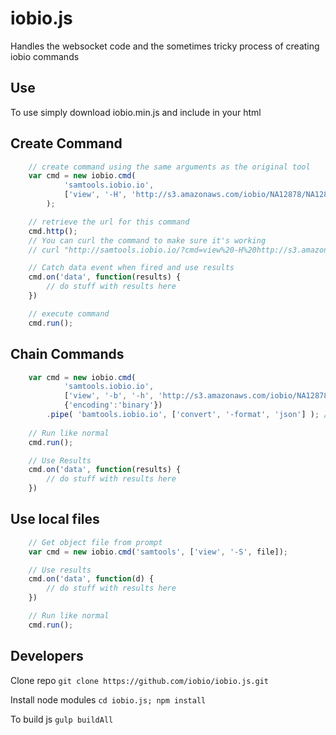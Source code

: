 # iobio.js
Handles the websocket code and the sometimes tricky process of creating iobio commands

## Use

To use simply download iobio.min.js and include in your html

## Create Command

```javascript
	// create command using the same arguments as the original tool
	var cmd = new iobio.cmd(
			'samtools.iobio.io',
			['view', '-H', 'http://s3.amazonaws.com/iobio/NA12878/NA12878.autsome.bam']
		);

	// retrieve the url for this command
	cmd.http();
	// You can curl the command to make sure it's working
	// curl "http://samtools.iobio.io/?cmd=view%20-H%20http://s3.amazonaws.com/iobio/NA12878/NA12878.autsome.bam"			

	// Catch data event when fired and use results
	cmd.on('data', function(results) {
		// do stuff with results here
	})

	// execute command
	cmd.run();
```

## Chain Commands

```javascript
	var cmd = new iobio.cmd(
			'samtools.iobio.io',
			['view', '-b', '-h', 'http://s3.amazonaws.com/iobio/NA12878/NA12878.autsome.bam', '1:6864420-6869420'],
			{'encoding':'binary'})
		.pipe( 'bamtools.iobio.io', ['convert', '-format', 'json'] ); // chain command
	
	// Run like normal
	cmd.run(); 

	// Use Results
	cmd.on('data', function(results) {
		// do stuff with results here
	})
```

## Use local files

```javascript
	// Get object file from prompt
	var cmd = new iobio.cmd('samtools', ['view', '-S', file]);			

	// Use results
	cmd.on('data', function(d) {
		// do stuff with results here
	})

	// Run like normal
	cmd.run();
```

## Developers

Clone repo
```git clone https://github.com/iobio/iobio.js.git```

Install node modules
```cd iobio.js; npm install```

To build js
```gulp buildAll```
